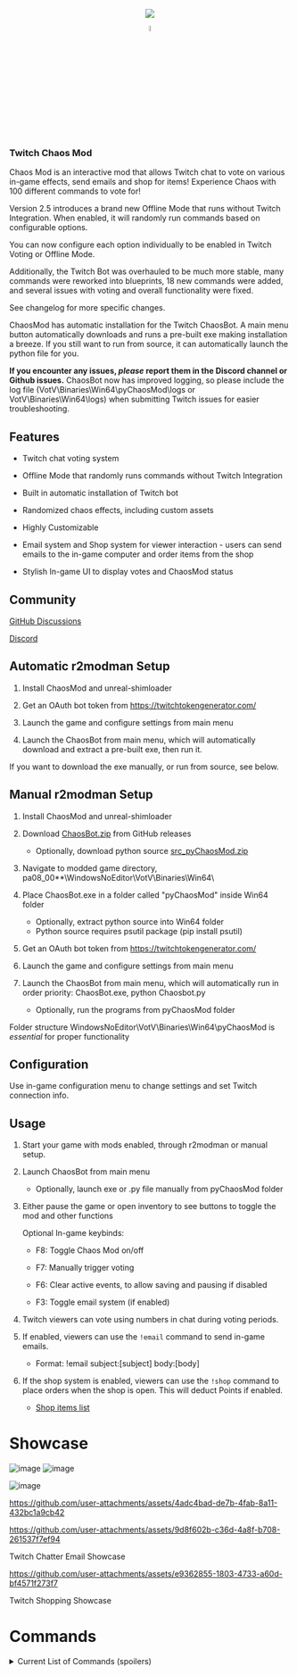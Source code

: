 
<p align="center" width="100%">
    <img src="https://www.dropbox.com/scl/fi/czranvxdkilts94vo4ru0/chaos-banner.png?rlkey=02vfpe08u637j2q2rsghklu6g&st=vsp8apzf&dl=1">
</p>


<p align="center" width="100%">
<a href="https://discord.gg/pZFR4sES"><img width="5%" src="https://www.dropbox.com/scl/fi/96uoyd529gq617880m0cu/636e0a6a49cf127bf92de1e2_icon_clyde_blurple_RGB.png?rlkey=343xgtya1h3r53bblx8lns473&st=ih0q2alh&dl=1"></a>
</p>

### Twitch Chaos Mod

  
Chaos Mod is an interactive mod that allows Twitch chat to vote on various in-game effects, send emails and shop for items! Experience Chaos with 100 different commands to vote for!

Version 2.5 introduces a brand new Offline Mode that runs without Twitch Integration. When enabled, it will randomly run commands based on configurable options.

You can now configure each option individually to be enabled in Twitch Voting or Offline Mode. 

Additionally, the Twitch Bot was overhauled to be much more stable, many commands were reworked into blueprints, 18 new commands were added, and several issues with voting and overall functionality were fixed. 

See changelog for more specific changes.

ChaosMod has automatic installation for the Twitch ChaosBot. A main menu button automatically downloads and runs a pre-built exe making installation a breeze. If you still want to run from source, it can automatically launch the python file for you. 

**If you encounter any issues, *please* report them in the Discord channel or Github issues.** ChaosBot now has improved logging, so please include the log file (VotV\Binaries\Win64\pyChaosMod\logs or VotV\Binaries\Win64\logs) when submitting Twitch issues for easier troubleshooting. 
  

## Features

- Twitch chat voting system

- Offline Mode that randomly runs commands without Twitch Integration

- Built in automatic installation of Twitch bot

- Randomized chaos effects, including custom assets

- Highly Customizable

- Email system and Shop system for viewer interaction - users can send emails to the in-game computer and order items from the shop 

- Stylish In-game UI to display votes and ChaosMod status

  

## Community

  [GitHub Discussions](https://github.com/modestimpala/VotVChaosMod/discussions)

  [Discord](https://discord.gg/pZFR4sES)


## Automatic r2modman Setup

    

1. Install ChaosMod and unreal-shimloader


2. Get an OAuth bot token from https://twitchtokengenerator.com/


3. Launch the game and configure settings from main menu


4. Launch the ChaosBot from main menu, which will automatically download and extract a pre-built exe, then run it.

If you want to download the exe manually, or run from source, see below.
  

## Manual r2modman Setup

  

1. Install ChaosMod and unreal-shimloader
  

2. Download [ChaosBot.zip](https://github.com/modestimpala/VotVChaosMod/releases/download/latest/ChaosBot.zip) from GitHub releases
    - Optionally, download python source [src_pyChaosMod.zip](https://github.com/modestimpala/VotVChaosMod/releases/download/latest/src_pyChaosMod.zip)

3. Navigate to modded game directory, pa08_00**\WindowsNoEditor\VotV\Binaries\Win64\


4. Place ChaosBot.exe in a folder called "pyChaosMod" inside Win64 folder 
    - Optionally, extract python source into Win64 folder
    - Python source requires psutil package (pip install psutil)


5. Get an OAuth bot token from https://twitchtokengenerator.com/


6. Launch the game and configure settings from main menu


7. Launch the ChaosBot from main menu, which will automatically run in order priority: ChaosBot.exe, python Chaosbot.py 
    - Optionally, run the programs from pyChaosMod folder

Folder structure WindowsNoEditor\VotV\Binaries\Win64\pyChaosMod is *essential* for proper functionality 


## Configuration

  
  Use in-game configuration menu to change settings and set Twitch connection info.

  

## Usage

  

1. Start your game with mods enabled, through r2modman or manual setup.


2. Launch ChaosBot from main menu
    - Optionally, launch exe or .py file manually from pyChaosMod folder


3. Either pause the game or open inventory to see buttons to toggle the mod and other functions

    Optional In-game keybinds:

      - F8: Toggle Chaos Mod on/off

      - F7: Manually trigger voting

      - F6: Clear active events, to allow saving and pausing if disabled

      - F3: Toggle email system (if enabled)

  

4. Twitch viewers can vote using numbers in chat during voting periods.

  

5. If enabled, viewers can use the `!email` command to send in-game emails.
    - Format: !email subject:[subject] body:[body]
  

6. If the shop system is enabled, viewers can use the `!shop` command to place orders when the shop is open. This will deduct Points if enabled.
    - [Shop items list](https://github.com/modestimpala/VotVChaosMod/blob/main/list_store.txt)
  

# Showcase

![image](https://github.com/user-attachments/assets/7d0ec698-d2c9-4774-989c-850344bb03f4) ![image](https://github.com/user-attachments/assets/981ed31e-2923-4a90-9d96-f2166d46d643)


![image](https://github.com/user-attachments/assets/f10e6374-b36c-440b-92c9-1c3cd57a16ae)


https://github.com/user-attachments/assets/4adc4bad-de7b-4fab-8a11-432bc1a9cb42

  

https://github.com/user-attachments/assets/9d8f602b-c36d-4a8f-b708-261537f7ef94

  

Twitch Chatter Email Showcase


https://github.com/user-attachments/assets/e9362855-1803-4733-a60d-bf4571f273f7


Twitch Shopping Showcase
  
  

# Commands

<details>

<summary>Current List of Commands (spoilers)</summary>


- randomEvent
- hiccups
- fling
- rainbowATV
- fossilHounds
- stickDrift
- earthquake
- dirtyWindow
- explodeFridge
- bigRoach
- 5ghorse
- cataracts
- magneticEffect
- flipCamera
- vomit
- pukeDrive
- vomitRandomItem
- pukeStream
- pyramidTime
- kerfurYeet
- redSky
- killAllKerfurs
- spawnKerfurs
- ignitePlayer
- teleportRadioTower
- teleportTurbine
- ragdollPlayer
- superSpeed
- hulkMode
- smokeCig
- 500cigs
- explodePlayer
- badSun
- blackFog
- jellyFishTime
- spawnMeatball
- lowGravity
- spawnZeroGun
- spawnSonicGun
- freeMoney
- skyFallingEvent
- waspAttack
- laserSpam
- caltropsTrap
- spawnMeatballFood
- spawnMaxwell
- spawnKavotia
- wispTeleport
- spawnATV
- insaneATVs
- explodeAllATVs
- fixAllATVs
- smoke500cigs
- deleteActiveSignal
- randomDream
- forceSleep
- takePicture
- starvePlayer
- fullTummy
- doublePoints
- halfPoints
- nauseaEffect
- lsdEffect
- teleportToBaseBalcony
- teleportTopOfBase
- evilEriePlush
- immortalForTime
- bigKel
- tinyKel
- tinyKerfurs
- bigKerfurs
- baseRave
- fishSplosion
- bigLakeFish
- ohFiddlesticks
- forceServerMinigame
- breakRandomServers
- breakRandomGenerator
- fixGenerators
- garbageDay
- spamFlashlight
- madnessCombat
- maxwellBomb
- drainSleep
- addEnergy
- nextbotCharborg
- nextbotJerma
- nextbotWalter
- nextbotGlorpFriend
- jumpscareComputer
- freeBattery
- orderShrimp
- orderDrives
- orderPizza
- orderTV
- orderRadio
- orderBanana
- orderCheese
- fullSleep
- healPlayer
  

</details>
